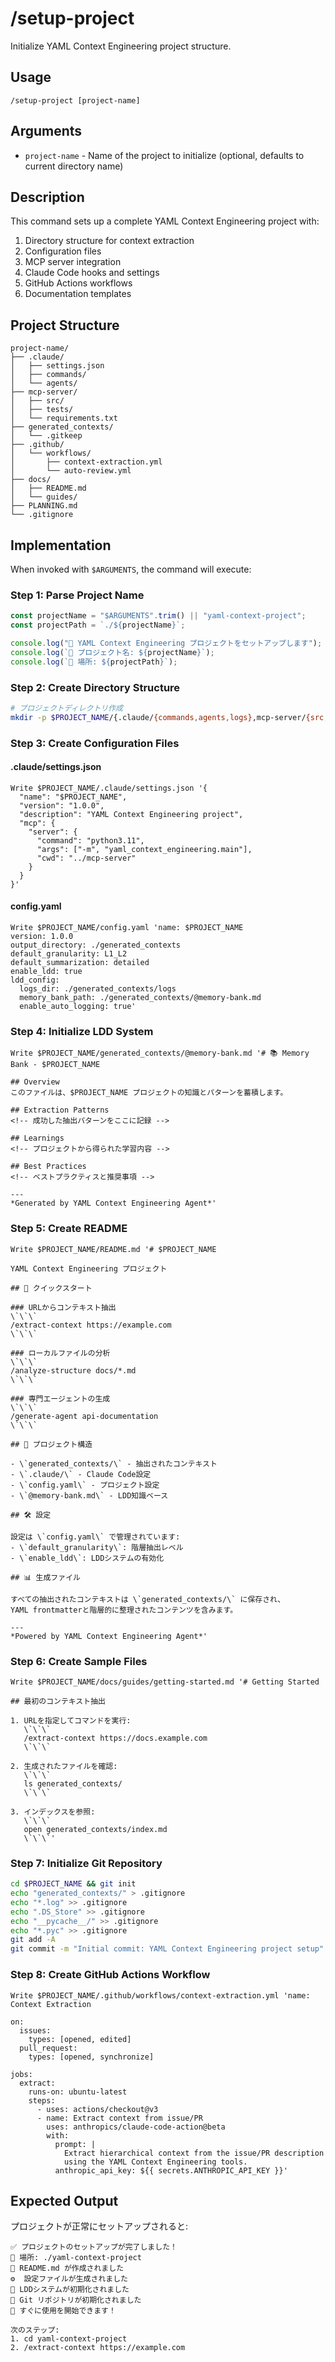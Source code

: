 # /setup-project

Initialize YAML Context Engineering project structure.

## Usage

```
/setup-project [project-name]
```

## Arguments

- `project-name` - Name of the project to initialize (optional, defaults to current directory name)

## Description

This command sets up a complete YAML Context Engineering project with:

1. Directory structure for context extraction
2. Configuration files
3. MCP server integration
4. Claude Code hooks and settings
5. GitHub Actions workflows
6. Documentation templates

## Project Structure

```
project-name/
├── .claude/
│   ├── settings.json
│   ├── commands/
│   └── agents/
├── mcp-server/
│   ├── src/
│   ├── tests/
│   └── requirements.txt
├── generated_contexts/
│   └── .gitkeep
├── .github/
│   └── workflows/
│       ├── context-extraction.yml
│       └── auto-review.yml
├── docs/
│   ├── README.md
│   └── guides/
├── PLANNING.md
└── .gitignore
```

## Implementation

When invoked with `$ARGUMENTS`, the command will execute:

### Step 1: Parse Project Name
```javascript
const projectName = "$ARGUMENTS".trim() || "yaml-context-project";
const projectPath = `./${projectName}`;

console.log("🚀 YAML Context Engineering プロジェクトをセットアップします");
console.log(`📁 プロジェクト名: ${projectName}`);
console.log(`📍 場所: ${projectPath}`);
```

### Step 2: Create Directory Structure
```bash
# プロジェクトディレクトリ作成
mkdir -p $PROJECT_NAME/{.claude/{commands,agents,logs},mcp-server/{src,tests},generated_contexts/{logs/{tasks,system,metrics,feedback}},docs/guides,.github/workflows}
```

### Step 3: Create Configuration Files

#### .claude/settings.json
```
Write $PROJECT_NAME/.claude/settings.json '{
  "name": "$PROJECT_NAME",
  "version": "1.0.0",
  "description": "YAML Context Engineering project",
  "mcp": {
    "server": {
      "command": "python3.11",
      "args": ["-m", "yaml_context_engineering.main"],
      "cwd": "../mcp-server"
    }
  }
}'
```

#### config.yaml
```
Write $PROJECT_NAME/config.yaml 'name: $PROJECT_NAME
version: 1.0.0
output_directory: ./generated_contexts
default_granularity: L1_L2
default_summarization: detailed
enable_ldd: true
ldd_config:
  logs_dir: ./generated_contexts/logs
  memory_bank_path: ./generated_contexts/@memory-bank.md
  enable_auto_logging: true'
```

### Step 4: Initialize LDD System
```
Write $PROJECT_NAME/generated_contexts/@memory-bank.md '# 📚 Memory Bank - $PROJECT_NAME

## Overview
このファイルは、$PROJECT_NAME プロジェクトの知識とパターンを蓄積します。

## Extraction Patterns
<!-- 成功した抽出パターンをここに記録 -->

## Learnings
<!-- プロジェクトから得られた学習内容 -->

## Best Practices
<!-- ベストプラクティスと推奨事項 -->

---
*Generated by YAML Context Engineering Agent*'
```

### Step 5: Create README
```
Write $PROJECT_NAME/README.md '# $PROJECT_NAME

YAML Context Engineering プロジェクト

## 🚀 クイックスタート

### URLからコンテキスト抽出
\`\`\`
/extract-context https://example.com
\`\`\`

### ローカルファイルの分析
\`\`\`
/analyze-structure docs/*.md
\`\`\`

### 専門エージェントの生成
\`\`\`
/generate-agent api-documentation
\`\`\`

## 📁 プロジェクト構造

- \`generated_contexts/\` - 抽出されたコンテキスト
- \`.claude/\` - Claude Code設定
- \`config.yaml\` - プロジェクト設定
- \`@memory-bank.md\` - LDD知識ベース

## 🛠 設定

設定は \`config.yaml\` で管理されています:
- \`default_granularity\`: 階層抽出レベル
- \`enable_ldd\`: LDDシステムの有効化

## 📊 生成ファイル

すべての抽出されたコンテキストは \`generated_contexts/\` に保存され、
YAML frontmatterと階層的に整理されたコンテンツを含みます。

---
*Powered by YAML Context Engineering Agent*'
```

### Step 6: Create Sample Files
```
Write $PROJECT_NAME/docs/guides/getting-started.md '# Getting Started

## 最初のコンテキスト抽出

1. URLを指定してコマンドを実行:
   \`\`\`
   /extract-context https://docs.example.com
   \`\`\`

2. 生成されたファイルを確認:
   \`\`\`
   ls generated_contexts/
   \`\`\`

3. インデックスを参照:
   \`\`\`
   open generated_contexts/index.md
   \`\`\`'
```

### Step 7: Initialize Git Repository
```bash
cd $PROJECT_NAME && git init
echo "generated_contexts/" > .gitignore
echo "*.log" >> .gitignore
echo ".DS_Store" >> .gitignore
echo "__pycache__/" >> .gitignore
echo "*.pyc" >> .gitignore
git add -A
git commit -m "Initial commit: YAML Context Engineering project setup"
```

### Step 8: Create GitHub Actions Workflow
```
Write $PROJECT_NAME/.github/workflows/context-extraction.yml 'name: Context Extraction

on:
  issues:
    types: [opened, edited]
  pull_request:
    types: [opened, synchronize]

jobs:
  extract:
    runs-on: ubuntu-latest
    steps:
      - uses: actions/checkout@v3
      - name: Extract context from issue/PR
        uses: anthropics/claude-code-action@beta
        with:
          prompt: |
            Extract hierarchical context from the issue/PR description
            using the YAML Context Engineering tools.
          anthropic_api_key: ${{ secrets.ANTHROPIC_API_KEY }}'
```

## Expected Output

プロジェクトが正常にセットアップされると:

```
✅ プロジェクトのセットアップが完了しました！
📁 場所: ./yaml-context-project
📝 README.md が作成されました
⚙️  設定ファイルが生成されました
🧠 LDDシステムが初期化されました
🔧 Git リポジトリが初期化されました
🚀 すぐに使用を開始できます！

次のステップ:
1. cd yaml-context-project
2. /extract-context https://example.com
```